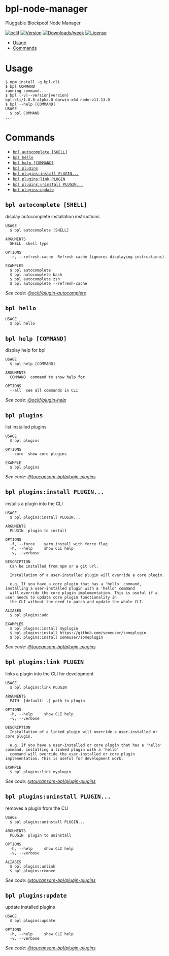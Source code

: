bpl-node-manager
================

Pluggable Blockpool Node Manager

[![oclif](https://img.shields.io/badge/cli-oclif-brightgreen.svg)](https://oclif.io)
[![Version](https://img.shields.io/npm/v/bpl-node-manager.svg)](https://npmjs.org/package/bpl-node-manager)
[![Downloads/week](https://img.shields.io/npm/dw/bpl-node-manager.svg)](https://npmjs.org/package/bpl-node-manager)
[![License](https://img.shields.io/npm/l/bpl-node-manager.svg)](https://github.com/toucansam-bpl//blob/master/package.json)

<!-- toc -->
* [Usage](#usage)
* [Commands](#commands)
<!-- tocstop -->
# Usage
<!-- usage -->
```sh-session
$ npm install -g bpl-cli
$ bpl COMMAND
running command...
$ bpl (-v|--version|version)
bpl-cli/1.0.8-alpha.0 darwin-x64 node-v11.13.0
$ bpl --help [COMMAND]
USAGE
  $ bpl COMMAND
...
```
<!-- usagestop -->
# Commands
<!-- commands -->
* [`bpl autocomplete [SHELL]`](#bpl-autocomplete-shell)
* [`bpl hello`](#bpl-hello)
* [`bpl help [COMMAND]`](#bpl-help-command)
* [`bpl plugins`](#bpl-plugins)
* [`bpl plugins:install PLUGIN...`](#bpl-pluginsinstall-plugin)
* [`bpl plugins:link PLUGIN`](#bpl-pluginslink-plugin)
* [`bpl plugins:uninstall PLUGIN...`](#bpl-pluginsuninstall-plugin)
* [`bpl plugins:update`](#bpl-pluginsupdate)

## `bpl autocomplete [SHELL]`

display autocomplete installation instructions

```
USAGE
  $ bpl autocomplete [SHELL]

ARGUMENTS
  SHELL  shell type

OPTIONS
  -r, --refresh-cache  Refresh cache (ignores displaying instructions)

EXAMPLES
  $ bpl autocomplete
  $ bpl autocomplete bash
  $ bpl autocomplete zsh
  $ bpl autocomplete --refresh-cache
```

_See code: [@oclif/plugin-autocomplete](https://github.com/oclif/plugin-autocomplete/blob/v0.1.0/src/commands/autocomplete/index.ts)_

## `bpl hello`

```
USAGE
  $ bpl hello
```

## `bpl help [COMMAND]`

display help for bpl

```
USAGE
  $ bpl help [COMMAND]

ARGUMENTS
  COMMAND  command to show help for

OPTIONS
  --all  see all commands in CLI
```

_See code: [@oclif/plugin-help](https://github.com/oclif/plugin-help/blob/v2.1.6/src/commands/help.ts)_

## `bpl plugins`

list installed plugins

```
USAGE
  $ bpl plugins

OPTIONS
  --core  show core plugins

EXAMPLE
  $ bpl plugins
```

_See code: [@toucansam-bpl/plugin-plugins](https://github.com/oclif/plugin-plugins/blob/v1.7.8/src/commands/plugins/index.ts)_

## `bpl plugins:install PLUGIN...`

installs a plugin into the CLI

```
USAGE
  $ bpl plugins:install PLUGIN...

ARGUMENTS
  PLUGIN  plugin to install

OPTIONS
  -f, --force    yarn install with force flag
  -h, --help     show CLI help
  -v, --verbose

DESCRIPTION
  Can be installed from npm or a git url.

  Installation of a user-installed plugin will override a core plugin.

  e.g. If you have a core plugin that has a 'hello' command, installing a user-installed plugin with a 'hello' command 
  will override the core plugin implementation. This is useful if a user needs to update core plugin functionality in 
  the CLI without the need to patch and update the whole CLI.

ALIASES
  $ bpl plugins:add

EXAMPLES
  $ bpl plugins:install myplugin 
  $ bpl plugins:install https://github.com/someuser/someplugin
  $ bpl plugins:install someuser/someplugin
```

_See code: [@toucansam-bpl/plugin-plugins](https://github.com/oclif/plugin-plugins/blob/v1.7.8/src/commands/plugins/install.ts)_

## `bpl plugins:link PLUGIN`

links a plugin into the CLI for development

```
USAGE
  $ bpl plugins:link PLUGIN

ARGUMENTS
  PATH  [default: .] path to plugin

OPTIONS
  -h, --help     show CLI help
  -v, --verbose

DESCRIPTION
  Installation of a linked plugin will override a user-installed or core plugin.

  e.g. If you have a user-installed or core plugin that has a 'hello' command, installing a linked plugin with a 'hello' 
  command will override the user-installed or core plugin implementation. This is useful for development work.

EXAMPLE
  $ bpl plugins:link myplugin
```

_See code: [@toucansam-bpl/plugin-plugins](https://github.com/oclif/plugin-plugins/blob/v1.7.8/src/commands/plugins/link.ts)_

## `bpl plugins:uninstall PLUGIN...`

removes a plugin from the CLI

```
USAGE
  $ bpl plugins:uninstall PLUGIN...

ARGUMENTS
  PLUGIN  plugin to uninstall

OPTIONS
  -h, --help     show CLI help
  -v, --verbose

ALIASES
  $ bpl plugins:unlink
  $ bpl plugins:remove
```

_See code: [@toucansam-bpl/plugin-plugins](https://github.com/oclif/plugin-plugins/blob/v1.7.8/src/commands/plugins/uninstall.ts)_

## `bpl plugins:update`

update installed plugins

```
USAGE
  $ bpl plugins:update

OPTIONS
  -h, --help     show CLI help
  -v, --verbose
```

_See code: [@toucansam-bpl/plugin-plugins](https://github.com/oclif/plugin-plugins/blob/v1.7.8/src/commands/plugins/update.ts)_
<!-- commandsstop -->
